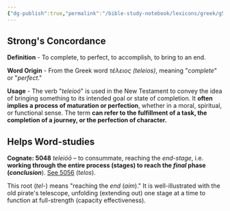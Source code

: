 ```yaml
---
{"dg-publish":true,"permalink":"/bible-study-notebook/lexicons/greek/g5048-teleioo/","tags":["Greek/G5048-teleioó"],"created":"2025-06-02T23:52:02.641-04:00","updated":"2025-06-04T01:40:35.420-04:00"}
---
```



## Strong's Concordance

**Definition** - To complete, to perfect, to accomplish, to bring to an end.

**Word Origin** - From the Greek word *τέλειος (teleios)*, meaning "*complete*" or "*perfect*."

**Usage** - The verb "*teleioó*" is used in the New Testament to convey the idea of bringing something to its intended goal or state of completion. It **often implies a process of maturation or perfection**, whether in a moral, spiritual, or functional sense. The term **can refer to the fulfillment of a task, the completion of a journey, or the perfection of character.**

## Helps Word-studies

**Cognate: 5048** *teleióō* – to consummate, reaching the *end-stage*, i.e. **working through the entire process (stages) to reach the *final* phase (*conclusion***). [See 5056](https://biblehub.com/greek/5056.htm) (*telos*).

This root (*tel-*) means "reaching the *end* (*aim*)." It is well-illustrated with the old pirate's telescope, unfolding (extending out) one stage at a time to function at full-strength (capacity effectiveness).
